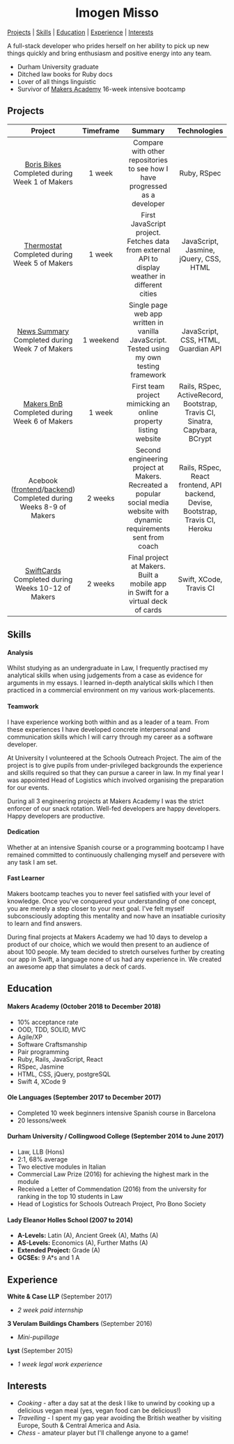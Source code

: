<h1 align=center>Imogen Misso</h1>

[Projects](#projects) | [Skills](#skills) | [Education](#education) | [Experience](#experience) | [Interests](#interests)

A full-stack developer who prides herself on her ability to pick up new things quickly and bring enthusiasm and positive energy into any team.

- Durham University graduate
- Ditched law books for Ruby docs
- Lover of all things linguistic
- Survivor of [Makers Academy](https://makers.tech/) 16-week intensive bootcamp

## Projects

| Project        | Timeframe | Summary           | Technologies |
| :-------------: | :-----:| :-------------:| :-----:|
| [Boris Bikes](https://github.com/imogenmisso/borris_bikes) Completed during Week 1 of Makers | 1 week | Compare with other repositories to see how I have progressed as a developer | Ruby, RSpec |
| [Thermostat](https://github.com/imogenmisso/Thermostat) Completed during Week 5 of Makers | 1 week | First JavaScript project. Fetches data from external API to display weather in different cities | JavaScript, Jasmine, jQuery, CSS, HTML |
| [News Summary](https://github.com/imogenmisso/news-summary-challenge) Completed during Week 7 of Makers | 1 weekend | Single page web app written in vanilla JavaScript. Tested using my own testing framework | JavaScript, CSS, HTML, Guardian API |
| [Makers BnB](https://github.com/rbbri/makersbnb) Completed during Week 6 of Makers | 1 week | First team project mimicking an online property listing website | Rails, RSpec, ActiveRecord, Bootstrap, Travis CI, Sinatra, Capybara, BCrypt |
| Acebook ([frontend](https://github.com/runticle/Acebook-frontend)/[backend](https://github.com/toddpla/acebook-stars)) Completed during Weeks 8-9 of Makers | 2 weeks | Second engineering project at Makers. Recreated a popular social media website with dynamic requirements sent from coach | Rails, RSpec, React frontend, API backend, Devise, Bootstrap, Travis CI, Heroku |
| [SwiftCards](https://github.com/IrinaSTA/swiftcards) Completed during Weeks 10-12 of Makers| 2 weeks | Final project at Makers. Built a mobile app in Swift for a virtual deck of cards |  Swift, XCode, Travis CI |

## Skills

#### Analysis

Whilst studying as an undergraduate in Law, I frequently practised my analytical skills when using judgements from a case as evidence for arguments in my essays. I learned in-depth analytical skills which I then practiced in a commercial environment on my various work-placements.  

#### Teamwork

I have experience working both within and as a leader of a team. From these experiences I have developed concrete interpersonal and communication skills which I will carry through my career as a software developer.

At University I volunteered at the Schools Outreach Project. The aim of the project is to give pupils from under-privileged backgrounds the experience and skills required so that they can pursue a career in law. In my final year I was appointed Head of Logistics which involved organising the preparation for our events.

During all 3 engineering projects at Makers Academy I was the strict enforcer of our snack rotation. Well-fed developers are happy developers. Happy developers are productive.

#### Dedication

Whether at an intensive Spanish course or a programming bootcamp I have remained committed to continuously challenging myself and persevere with any task I am set.

#### Fast Learner

Makers bootcamp teaches you to never feel satisfied with your level of knowledge. Once you've conquered your understanding of one concept, you are merely a step closer to your next goal. I've felt myself subconsciously adopting this mentality and now have an insatiable curiosity to learn and find answers.

During final projects at Makers Academy we had 10 days to develop a product of our choice, which we would then present to an audience of about 100 people. My team decided to stretch ourselves further by creating our app in Swift, a language none of us had any experience in. We created an awesome app that simulates a deck of cards.


## Education

#### Makers Academy (October 2018 to December 2018)

- 10% acceptance rate
- OOD, TDD, SOLID, MVC
- Agile/XP
- Software Craftsmanship
- Pair programming
- Ruby, Rails, JavaScript, React
- RSpec, Jasmine
- HTML, CSS, jQuery, postgreSQL
- Swift 4, XCode 9

#### Ole Languages (September 2017 to December 2017)

- Completed 10 week beginners intensive Spanish course in Barcelona
- 20 lessons/week

#### Durham University / Collingwood College (September 2014 to June 2017)

- Law, LLB (Hons)
- 2:1, 68% average
- Two elective modules in Italian
- Commercial Law Prize (2016) for achieving the highest mark in the module
- Received a Letter of Commendation (2016) from the university for ranking in the top 10 students in Law
- Head of Logistics for Schools Outreach Project, Pro Bono Society

#### Lady Eleanor Holles School (2007 to 2014)

- **A-Levels:** Latin (A), Ancient Greek (A), Maths (A)
- **AS-Levels:** Economics (A), Further Maths (A)
- **Extended Project:** Grade (A)
- **GCSEs:** 9 A*s and 1 A

## Experience

**White & Case LLP** (September 2017)    
- *2 week paid internship*  

**3 Verulam Buildings Chambers** (September 2016)   
- *Mini-pupillage*

**Lyst** (September 2015)
- *1 week legal work experience*

## Interests

- *Cooking* - after a day sat at the desk I like to unwind by cooking up a delicious vegan meal (yes, vegan food can be delicious!)
- *Travelling* - I spent my gap year avoiding the British weather by visiting Europe, South & Central America and Asia.
- *Chess* - amateur player but I'll challenge anyone to a game!
